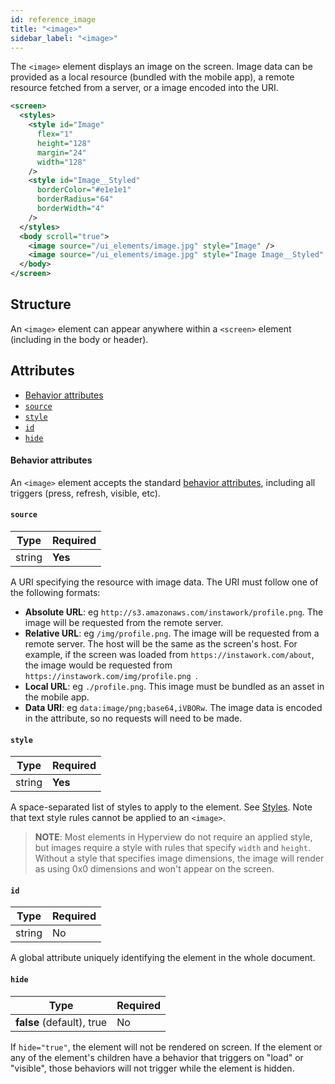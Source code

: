 ```yaml
---
id: reference_image
title: "<image>"
sidebar_label: "<image>"
---
```


The `<image>` element displays an image on the screen. Image data can be provided as a local resource (bundled with the mobile app), a remote resource fetched from a server, or a image encoded into the URI.

```xml
<screen>
  <styles>
    <style id="Image"
      flex="1"
      height="128"
      margin="24"
      width="128"
    />
    <style id="Image__Styled"
      borderColor="#e1e1e1"
      borderRadius="64"
      borderWidth="4"
    />
  </styles>
  <body scroll="true">
    <image source="/ui_elements/image.jpg" style="Image" />
    <image source="/ui_elements/image.jpg" style="Image Image__Styled" />
  </body>
</screen>
```

## Structure
An `<image>` element can appear anywhere within a `<screen>` element (including in the body or header).

## Attributes
* [Behavior attributes](#behavior-attributes)
* [`source`](#source)
* [`style`](#style)
* [`id`](#id)
* [`hide`](#hide)

#### Behavior attributes
An `<image>` element accepts the standard [behavior attributes](/docs/reference_behavior_attributes), including all triggers (press, refresh, visible, etc).

#### `source`
| Type     | Required |
| -------- | -------- |
| string   | **Yes**  |

A URI specifying the resource with image data. The URI must follow one of the following formats:
- **Absolute URL**: eg `http://s3.amazonaws.com/instawork/profile.png`. The image will be requested from the remote server.
- **Relative URL**: eg `/img/profile.png`. The image will be requested from a remote server. The host will be the same as the screen's host. For example, if the screen was loaded from `https://instawork.com/about`, the image would be requested from `https://instawork.com/img/profile.png `.
- **Local URL**: eg `./profile.png`. This image must be bundled as an asset in the mobile app.
- **Data URI**: eg `data:image/png;base64,iVBORw`. The image data is encoded in the attribute, so no requests will need to be made.

#### `style`
| Type     | Required |
| -------- | -------- |
| string   | **Yes**  |

A space-separated list of styles to apply to the element. See [Styles](/docs/reference_style). Note that text style rules cannot be applied to an `<image>`.

> **NOTE**: Most elements in Hyperview do not require an applied style, but images require a style with rules that specify `width` and `height`. Without a style that specifies image dimensions, the image will render as using 0x0 dimensions and won't appear on the screen.

#### `id`
| Type     | Required |
| -------- | -------- |
| string   | No       |

A global attribute uniquely identifying the element in the whole document.

#### `hide`
| Type     | Required |
| -------- | -------- |
| **false** (default), true   | No       |

If `hide="true"`, the element will not be rendered on screen. If the element or any of the element's children have a behavior that triggers on "load" or "visible", those behaviors will not trigger while the element is hidden.
